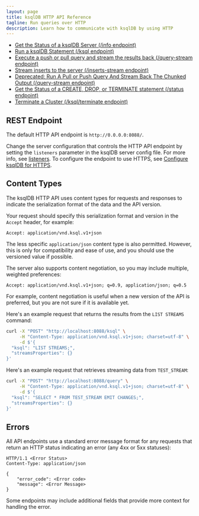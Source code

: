 ```yaml
---
layout: page
title: ksqlDB HTTP API Reference
tagline: Run queries over HTTP
description: Learn how to communicate with ksqlDB by using HTTP
---
```


- [Get the Status of a ksqlDB Server (/info endpoint)](ksqldb-rest-api/info-endpoint.md)
- [Run a ksqlDB Statement (/ksql endpoint)](ksqldb-rest-api/ksql-endpoint.md)
- [Execute a push or pull query and stream the results back (/query-stream endpoint)](ksqldb-rest-api/streaming-endpoint.md)
- [Stream inserts to the server (/inserts-stream endpoint)](ksqldb-rest-api/streaming-endpoint.md)
- [Deprecated: Run A Pull or Push Query And Stream Back The Chunked Output (/query-stream endpoint)](ksqldb-rest-api/query-endpoint.md)
- [Get the Status of a CREATE, DROP, or TERMINATE statement (/status endpoint)](ksqldb-rest-api/status-endpoint.md)
- [Terminate a Cluster (/ksql/terminate endpoint)](ksqldb-rest-api/terminate-endpoint.md)

REST Endpoint
-------------

The default HTTP API endpoint is `http://0.0.0.0:8088/`.

Change the server configuration that controls the HTTP API endpoint by
setting the `listeners` parameter in the ksqlDB server config file. For
more info, see [listeners](../operate-and-deploy/installation/server-config/config-reference.md#listeners).
To configure the endpoint to use HTTPS, see
[Configure ksqlDB for HTTPS](../operate-and-deploy/installation/server-config/security.md#configure-ksqldb-for-https).

Content Types
-------------

The ksqlDB HTTP API uses content types for requests and responses to
indicate the serialization format of the data and the API version.

Your request should specify this serialization
format and version in the `Accept` header, for example:

```
Accept: application/vnd.ksql.v1+json
```

The less specific `application/json` content type is also permitted.
However, this is only for compatibility and ease of use, and you should
use the versioned value if possible.

The server also supports content negotiation, so you may include
multiple, weighted preferences:

```
Accept: application/vnd.ksql.v1+json; q=0.9, application/json; q=0.5
```

For example, content negotiation is useful when a new version of the API
is preferred, but you are not sure if it is available yet.

Here's an example request that returns the results from the
`LIST STREAMS` command:

```bash
curl -X "POST" "http://localhost:8088/ksql" \
     -H "Content-Type: application/vnd.ksql.v1+json; charset=utf-8" \
     -d $'{
  "ksql": "LIST STREAMS;",
  "streamsProperties": {}
}'
```

Here's an example request that retrieves streaming data from
`TEST_STREAM`:

```bash
curl -X "POST" "http://localhost:8088/query" \
     -H "Content-Type: application/vnd.ksql.v1+json; charset=utf-8" \
     -d $'{
  "ksql": "SELECT * FROM TEST_STREAM EMIT CHANGES;",
  "streamsProperties": {}
}'
```

Errors
------

All API endpoints use a standard error message format for any requests
that return an HTTP status indicating an error (any 4xx or 5xx
statuses):

```http
HTTP/1.1 <Error Status>
Content-Type: application/json

{
    "error_code": <Error code>
    "message": <Error Message>
}
```

Some endpoints may include additional fields that provide more context
for handling the error.
